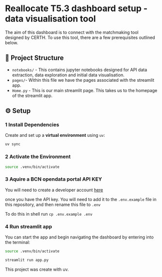 # Reallocate T5.3 dashboard setup - data visualisation tool
The aim of this dashboard is to connect with the matchmaking tool designed by CERTH. To use this tool, there are a few prerequisites outlined below.

## 📁 Project Structure

- `notebooks/` - This contains jupyter notebooks designed for API data extraction, data exploration and initial data visualisation.
- `pages/`- Within this file we have the pages associated with the streamlit app.
- `Home.py` - This is our main streamlit page. This takes us to the homepage of the streamlit app.

## ⚙️ Setup

### 1 Install Dependencies

Create and set up a **virtual environment** using `uv`:

```sh
uv sync
```

### 2 Activate the Environment

```sh
source .venv/bin/activate
```

### 3 Aquire a BCN opendata portal API KEY

You will need to create a developer account [here](https://opendata-ajuntament.barcelona.cat/en/user/login?redirect=http://opendata-ajuntament.barcelona.cat/en/tokens)

once you have the API key. You will need to add it to the `.env.example` file in this repository, and then rename this file to `.env`

To do this in shell run ```cp .env.example .env ```

### 4 Run streamlit app

You can start the app and begin navigating the dashboard by entering into the terminal:

```sh
source .venv/bin/activate
```

```sh
streamlit run app.py
```

This project was create with uv.